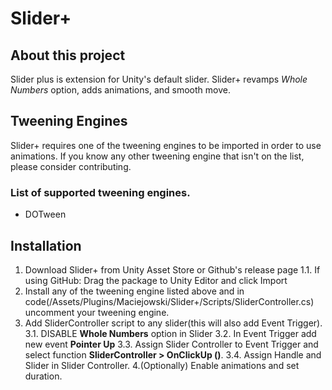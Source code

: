 # Slider+


## About this project
Slider plus is extension for Unity's default slider. Slider+ revamps *Whole Numbers* option, adds animations, and smooth move.


## Tweening Engines
Slider+ requires one of the tweening engines to be imported in order to use animations. If you know any other tweening engine that isn't on the list, please consider contributing.

### List of supported tweening engines.
- DOTween



## Installation
1. Download Slider+ from Unity Asset Store or Github's release page
  1.1. If using GitHub: Drag the package to Unity Editor and click Import
2. Install any of the tweening engine listed above and in code(/Assets/Plugins/Maciejowski/Slider+/Scripts/SliderController.cs) uncomment your tweening engine.
3. Add SliderController script to any slider(this will also add Event Trigger).
  3.1. DISABLE **Whole Numbers** option in Slider
  3.2. In Event Trigger add new event **Pointer Up**
  3.3. Assign Slider Controller to Event Trigger and select function **SliderController > OnClickUp ()**.
  3.4. Assign Handle and Slider in Slider Controller.
4.(Optionally) Enable animations and set duration.
